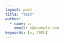 ```yaml
---
layout: post
title: "test"
author:
  - name: ir 
    email: x@example.com
keywords: [x, YAML]
---
```


<script src="https://gist.github.com/ir-norn/391c961bc726bcca3c6f.js"></script>
